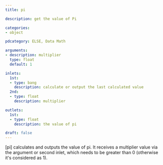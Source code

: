 ```yaml
---
title: pi

description: get the value of Pi

categories:
- object

pdcategory: ELSE, Data Math

arguments:
- description: multiplier
  type: float
  default: 1

inlets:
  1st:
  - type: bang
    description: calculate or output the last calculated value
  2nd:
  - type: float
    description: multiplier

outlets:
  1st:
  - type: float
    description: the value of pi

draft: false
---
```


[pi] calculates and outputs the value of pi. It receives a multiplier value via the argument or second inlet, which needs to be greater than 0 (otherwise it's considered as 1).

